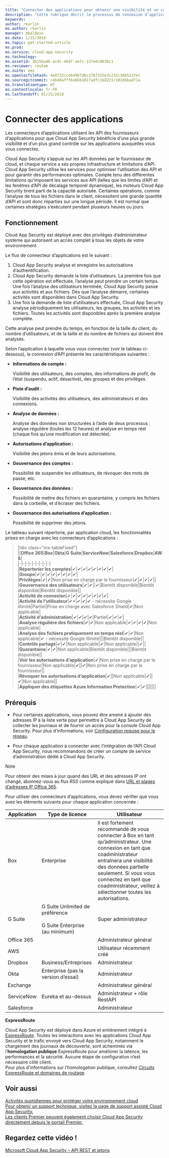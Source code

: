 ```yaml
---
title: "Connecter des applications pour obtenir une visibilité et un contrôle complets avec Cloud App Security | Microsoft Docs"
description: "Cette rubrique décrit le processus de connexion d’applications à des applications dans le cloud de votre organisation avec des connecteurs d’API."
keywords: 
author: rkarlin
ms.author: rkarlin
manager: mbaldwin
ms.date: 1/15/2018
ms.topic: get-started-article
ms.prod: 
ms.service: cloud-app-security
ms.technology: 
ms.assetid: 3b15ba46-ac9c-4b4f-aefc-137edc903bc1
ms.reviewer: reutam
ms.suite: ems
ms.openlocfilehash: 4e0732cce649b7d6c2767325e3c232c36b523fec
ms.sourcegitcommit: c4b40afff6a66b101fadfc1bd221c10186bad71a
ms.translationtype: HT
ms.contentlocale: fr-FR
ms.lasthandoff: 01/15/2018
---
```

# <a name="connect-apps"></a>Connecter des applications 
Les connecteurs d’applications utilisent les API des fournisseurs d’applications pour que Cloud App Security bénéficie d’une plus grande visibilité et d’un plus grand contrôle sur les applications auxquelles vous vous connectez.  
  
Cloud App Security s’appuie sur les API données par le fournisseur de cloud, et chaque service a ses propres infrastructure et limitations d’API. Cloud App Security utilise les services pour optimiser l’utilisation des API et pour garantir des performances optimales. Compte tenu des différentes limitations qu’imposent les services aux API (telles que les limites d’API et les fenêtres d’API de décalage temporel dynamique), les moteurs Cloud App Security tirent parti de la capacité autorisée. Certaines opérations, comme l’analyse de tous les fichiers dans le client, nécessitent une grande quantité d’API et sont donc réparties sur une longue période. Il est normal que certaines stratégies s’exécutent pendant plusieurs heures ou jours.  
  
## <a name="how-it-works"></a>Fonctionnement  
Cloud App Security est déployé avec des privilèges d’administrateur système qui autorisent un accès complet à tous les objets de votre environnement.  
  
Le flux de connecteur d’applications est le suivant :
1. Cloud App Security analyse et enregistre les autorisations d’authentification.
2.  Cloud App Security demande la liste d’utilisateurs. La première fois que cette opération est effectuée, l’analyse peut prendre un certain temps. Une fois l’analyse des utilisateurs terminée, Cloud App Security passe aux activités et aux fichiers. Dès que l’analyse démarre, certaines activités sont disponibles dans Cloud App Security. 
4. Une fois la demande de liste d’utilisateurs effectuée, Cloud App Security analyse périodiquement les utilisateurs, les groupes, les activités et les fichiers. Toutes les activités sont disponibles après la première analyse complète. 
 
Cette analyse peut prendre du temps, en fonction de la taille du client, du nombre d’utilisateurs, et de la taille et du nombre de fichiers qui doivent être analysés. 
 
Selon l’application à laquelle vous vous connectez (voir le tableau ci-dessous), la connexion d’API présente les caractéristiques suivantes :  
  
-   **Informations de compte :**  
  
     Visibilité des utilisateurs, des comptes, des informations de profil, de l’état (suspendu, actif, désactivé), des groupes et des privilèges.  
  
-   **Piste d’audit :**  
  
     Visibilité des activités des utilisateurs, des administrateurs et des connexions.  
  
-   **Analyse de données :**  
  
     Analyse des données non structurées à l’aide de deux processus : analyse régulière (toutes les 12 heures) et analyse en temps réel (chaque fois qu’une modification est détectée).  
  
-   **Autorisations d’application :**  
  
     Visibilité des jetons émis et de leurs autorisations.  
  
-   **Gouvernance des comptes :**  
  
     Possibilité de suspendre les utilisateurs, de révoquer des mots de passe, etc.  
  
-   **Gouvernance des données :**  
  
     Possibilité de mettre des fichiers en quarantaine, y compris les fichiers dans la corbeille, et d’écraser des fichiers.  
  
-   **Gouvernance des autorisations d’application :**  
  
     Possibilité de supprimer des jetons.  
  
Le tableau suivant répertorie, par application cloud, les fonctionnalités prises en charge avec les connecteurs d’applications :  

> [!div class="mx-tableFixed"]
||**Office 365**|**Box**|**Okta**|**G Suite**|**ServiceNow**|**Salesforce**|**Dropbox**|**AWS**|  
|-|-|-|-|-|-|-|-|-|  
|**Répertorier les comptes**|✔|✔|✔|✔|✔|✔|✔|✔|  
|**Groupe**|✔|✔|✔|✔|✔|✔|✔|✔|  
|**Privilèges**|✔|✔|Non prise en charge par le fournisseur|✔|✔|✔|✔||  
|**Gouvernance des utilisateurs**|✔|✔||✔|Bientôt disponible|Bientôt disponible|Bientôt disponible||  
|**Activité de connexion**|✔|✔|✔|✔|✔|✔|✔|✔|  
|**Activité de l’utilisateur**|✔*|✔|✔|✔ - nécessite Google illimité|Partiel|Prise en charge avec Salesforce Shield|✔|Non applicable|  
|**Activité d’administration**|✔|✔|✔|✔|Partiel|✔|✔|✔|  
|**Analyse régulière des fichiers**|✔|✔|Non applicable|✔|✔|✔|✔|Non applicable|  
|**Analyse des fichiers pratiquement en temps réel**|✔|✔|Non applicable|✔ - nécessite Google illimité|||Bientôt disponible||  
|**Contrôle partagé**|✔|✔|Non applicable|✔|Non applicable||✔||  
|**Quarantaine**|✔|✔|Non applicable|Bientôt disponible|||Bientôt disponible||  
|**Voir les autorisations d’application**|✔|Non prise en charge par le fournisseur|Non applicable|✔||✔|Non prise en charge par le fournisseur||  
|**Révoquer les autorisations d’application**|✔||Non applicable|✔||✔|Non applicable||  
|**Appliquer des étiquettes Azure Information Protection**|✔|✔|||||||  
  
## <a name="prerequisites"></a>Prérequis  

- Pour certaines applications, vous pouvez être amené à ajouter des adresses IP à la liste verte pour permettre à Cloud App Security de collecter les journaux et de fournir un accès pour la console Cloud App Security. Pour plus d’informations, voir [Configuration requise pour le réseau](network-requirements.md).

- Pour chaque application à connecter avec l’intégration de l’API Cloud App Security, nous recommandons de créer un compte de service d’administration dédié à Cloud App Security.  
  
> [!NOTE]  
>  Pour obtenir des mises à jour quand des URL et des adresses IP ont changé, abonnez-vous au flux RSS comme expliqué dans [URL et plages d’adresses IP Office 365](https://support.office.com/article/Office-365-URLs-and-IP-address-ranges-8548a211-3fe7-47cb-abb1-355ea5aa88a2).  
  
Pour utiliser des connecteurs d’applications, vous devez vérifier que vous avez les éléments suivants pour chaque application concernée :  
  
|Application|Type de licence|Utilisateur|  
|---------|------------------|----------|  
|Box|Enterprise|Il est fortement recommandé de vous connecter à Box en tant qu’administrateur. Une connexion en tant que coadministrateur entraînera une visibilité des données partielle seulement. Si vous vous connectez en tant que coadministrateur, veillez à sélectionner toutes les autorisations.|  
|G Suite|G Suite Unlimited de préférence<br /><br /> G Suite Enterprise (au minimum)|Super administrateur|  
|Office 365||Administrateur général|  
|AWS||Utilisateur récemment créé|  
|Dropbox|Business/Entreprises|Administrateur|  
|Okta|Enterprise (pas la version d’essai)|Administrateur|  
|Exchange||Administrateur général|  
|ServiceNow|Eureka et au-dessus|Administrateur + rôle RestAPI|  
|Salesforce||Administrateur|  
  

**ExpressRoute**  
  
Cloud App Security est déployé dans Azure et entièrement intégré à [ExpressRoute](https://azure.microsoft.com/documentation/articles/expressroute-introduction/). Toutes les interactions avec les applications Cloud App Security et le trafic envoyé vers Cloud App Security, notamment le chargement des journaux de découverte, sont acheminés via l’**homologation publique** ExpressRoute pour améliorer la latence, les performances et la sécurité. Aucune étape de configuration n’est nécessaire côté client.  
Pour plus d’informations sur l’homologation publique, consultez [Circuits ExpressRoute et domaines de routage](https://azure.microsoft.com/documentation/articles/expressroute-circuit-peerings/).  
  
## <a name="see-also"></a>Voir aussi  
[Activités quotidiennes pour protéger votre environnement cloud](daily-activities-to-protect-your-cloud-environment.md)   
[Pour obtenir un support technique, visitez la page de support assisté Cloud App Security.](http://support.microsoft.com/oas/default.aspx?prid=16031)   
[Les clients Premier peuvent également choisir Cloud App Security directement depuis le portail Premier.](https://premier.microsoft.com/)  
  

## <a name="check-out-this-video"></a>Regardez cette vidéo !
[Microsoft Cloud App Security – API REST et jetons](https://channel9.msdn.com/Shows/Microsoft-Security/Microsoft-Cloud-App-Security--REST-APIs-and-Tokens)  
   